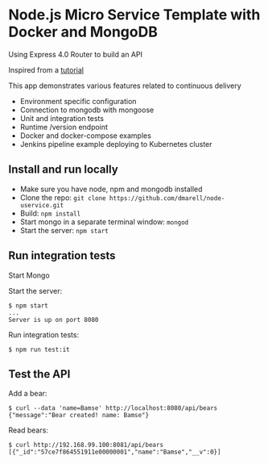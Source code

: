 # Node.js Micro Service Template with Docker and MongoDB

Using Express 4.0 Router to build an API

Inspired from a [tutorial](http://scotch.io/tutorials/javascript/build-a-restful-api-using-node-and-express-4)

This app demonstrates various features related to continuous delivery

- Environment specific configuration
- Connection to mongodb with mongoose
- Unit and integration tests
- Runtime /version endpoint
- Docker and docker-compose examples
- Jenkins pipeline example deploying to Kubernetes cluster

## Install and run locally

- Make sure you have node, npm and mongodb installed
- Clone the repo: `git clone https://github.com/dmarell/node-uservice.git`
- Build: `npm install`
- Start mongo in a separate terminal window: `mongod`
- Start the server: `npm start`

## Run integration tests

Start Mongo

Start the server:
```
$ npm start
...
Server is up on port 8080
```

Run integration tests:

```
$ npm run test:it
```

## Test the API

Add a bear:
```
$ curl --data 'name=Bamse' http://localhost:8080/api/bears
{"message":"Bear created! name: Bamse"}
```

Read bears:
```
$ curl http://192.168.99.100:8081/api/bears
[{"_id":"57ce7f864551911e00000001","name":"Bamse","__v":0}]
```
